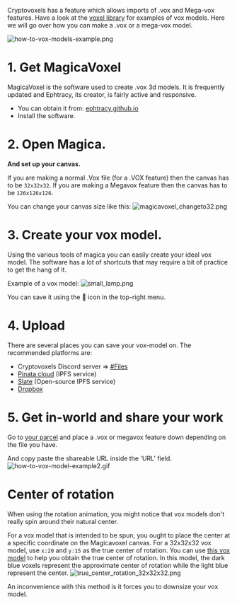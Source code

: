 Cryptovoxels has a feature which allows imports of .vox and Mega-vox features.
Have a look at the [voxel library](https://wiki.cryptovoxels.com/voxel-library) for examples of vox models.
Here we will go over how you can make a .vox or a mega-vox model.

![how-to-vox-models-example.png](https://wiki.cryptovoxels.com/how-to-vox-models-example.png)

# 1. Get MagicaVoxel
MagicaVoxel is the software used to create .vox 3d models. It is frequently updated and Ephtracy, its creator, is fairly active and responsive.
- You can obtain it from: [ephtracy.github.io](https://ephtracy.github.io/)
- Install the software.

# 2. Open Magica.
**And set up your canvas.**

If you are making a normal .Vox file (for a .VOX feature) then the canvas has to be `32x32x32`. 
If you are making a Megavox feature then the canvas has to be `126x126x126`.

You can change your canvas size like this:
![magicavoxel_changeto32.png](https://wiki.cryptovoxels.com/magicavoxel_changeto32.png)

# 3. Create your vox model.
Using the various tools of magica you can easily create your ideal vox model. The software has a lot of shortcuts that may require a bit of practice to get the hang of it.

Example of a vox model:
![small_lamp.png](https://wiki.cryptovoxels.com/small_lamp.png)

You can save it using the :floppy_disk: icon in the top-right menu.

# 4. Upload
There are several places you can save your vox-model on. The recommended platforms are:

- Cryptovoxels Discord server => [#Files](https://discord.gg/BFxEEGc)
- [Pinata cloud](https://pinata.cloud/) (IPFS service)
- [Slate](https://slate.host/) (Open-source IPFS service)
- [Dropbox](https://www.dropbox.com/)

# 5. Get in-world and share your work

Go to [your parcel](https://www.cryptovoxels.com/account/parcels) and place a .vox or megavox feature down depending on the file you have.

And copy paste the shareable URL inside the 'URL' field.
![how-to-vox-model-example2.gif](https://wiki.cryptovoxels.com/how-to-vox-model-example2.gif)


# Center of rotation

When using the rotation animation, you might notice that vox models don't really spin around their natural center.

For a vox model that is intended to be spun, you ought to place the center at a specific coordinate on the Magicavoxel canvas.
For a 32x32x32 vox model, use `x:20` and `y:15` as the true center of rotation.
You can use [this vox model](https://wiki.cryptovoxels.com/true_center_rotation_tool.vox) to help you obtain the true center of rotation. In this model, the dark blue voxels represent the approximate center of rotation while the light blue represent the center.
![true_center_rotation_32x32x32.png](https://wiki.cryptovoxels.com/true_center_rotation_32x32x32.png)

An inconvenience with this method is it forces you to downsize your vox model.